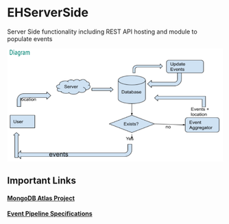 # EHServerSide
Server Side functionality including REST API hosting and module to populate events

![](docs/SystemDesign.PNG)

## Important Links
#### [MongoDB Atlas Project](https://cloud.mongodb.com/v2/5f11c4bedce68c1b046d477a#clusters)
#### [Event Pipeline Specifications](https://docs.google.com/document/d/1LtYu7GsE3GkyarR64BEOXA1TbmIn71SkG5B7ZppluqM/edit#)
